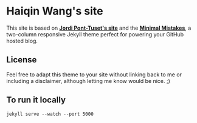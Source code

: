 # Haiqin Wang's site
This site is based on **[Jordi Pont-Tuset's site](https://github.com/jponttuset/jponttuset.github.io)** and the **[Minimal Mistakes](http://mmistakes.github.io/minimal-mistakes)**, a two-column responsive Jekyll theme perfect for powering your GitHub hosted blog.



## License

Feel free to adapt this theme to your site without linking back to me or including a disclaimer, although letting me know would be nice. ;) 

## To run it locally
```
jekyll serve --watch --port 5000
```
